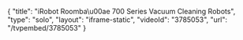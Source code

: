 {
    "title": "iRobot Roomba\u00ae 700 Series Vacuum Cleaning Robots",
    "type": "solo",
    "layout": "iframe-static",
    "videoId": "3785053",
    "url": "\/tvpembed\/3785053"
}